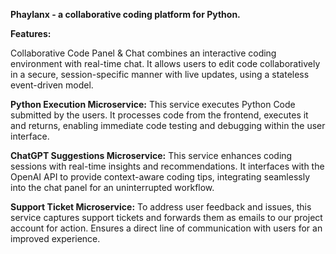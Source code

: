**Phaylanx - a collaborative coding platform for Python.**

**Features:**

Collaborative Code Panel & Chat combines an interactive coding environment with real-time chat. It allows users to edit code collaboratively in a secure, session-specific manner with live updates, using a stateless event-driven model. 


**Python Execution Microservice:** This service executes Python Code submitted by the users. It processes code from the frontend, executes it and returns, enabling immediate code testing and debugging within the user interface. 

**ChatGPT Suggestions Microservice:** This service enhances coding sessions with real-time insights and recommendations. It interfaces with the OpenAI API to provide context-aware coding tips, integrating seamlessly into the chat panel for an uninterrupted workflow.

**Support Ticket Microservice:** To address user feedback and issues, this service captures support tickets and forwards them as emails to our project account for action. Ensures a direct line of communication with users for an improved experience.

